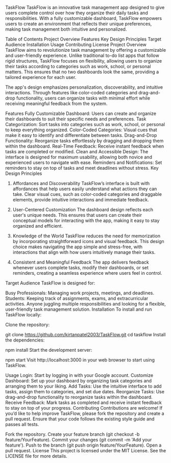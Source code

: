 TaskFlow
TaskFlow is an innovative task management app designed to give users complete control over how they organize their daily tasks and responsibilities. With a fully customizable dashboard, TaskFlow empowers users to create an environment that reflects their unique preferences, making task management both intuitive and personalized.

Table of Contents
Project Overview
Features
Key Design Principles
Target Audience
Installation
Usage
Contributing
License
Project Overview
TaskFlow aims to revolutionize task management by offering a customizable and user-friendly experience. Unlike traditional to-do list apps that follow rigid structures, TaskFlow focuses on flexibility, allowing users to organize their tasks according to categories such as work, school, or personal matters. This ensures that no two dashboards look the same, providing a tailored experience for each user.

The app's design emphasizes personalization, discoverability, and intuitive interactions. Through features like color-coded categories and drag-and-drop functionality, users can organize tasks with minimal effort while receiving meaningful feedback from the system.

Features
Fully Customizable Dashboard: Users can create and organize their dashboards to suit their specific needs and preferences.
Task Categorization: Sort tasks into categories such as work, school, or personal to keep everything organized.
Color-Coded Categories: Visual cues that make it easy to identify and differentiate between tasks.
Drag-and-Drop Functionality: Reorganize tasks effortlessly by dragging and dropping them within the dashboard.
Real-Time Feedback: Receive instant feedback when tasks are completed or modified.
Clean and Accessible Design: The interface is designed for maximum usability, allowing both novice and experienced users to navigate with ease.
Reminders and Notifications: Set reminders to stay on top of tasks and meet deadlines without stress.
Key Design Principles
1. Affordances and Discoverability
TaskFlow’s interface is built with affordances that help users easily understand what actions they can take. Clear visual cues, such as color-coded categories and draggable elements, provide intuitive interactions and immediate feedback.

2. User-Centered Customization
The dashboard design reflects each user's unique needs. This ensures that users can create their conceptual models for interacting with the app, making it easy to stay organized and efficient.

3. Knowledge of the World
TaskFlow reduces the need for memorization by incorporating straightforward icons and visual feedback. This design choice makes navigating the app simple and stress-free, with interactions that align with how users intuitively manage their tasks.

4. Consistent and Meaningful Feedback
The app delivers feedback whenever users complete tasks, modify their dashboards, or set reminders, creating a seamless experience where users feel in control.

Target Audience
TaskFlow is designed for:

Busy Professionals: Managing work projects, meetings, and deadlines.
Students: Keeping track of assignments, exams, and extracurricular activities.
Anyone juggling multiple responsibilities and looking for a flexible, user-friendly task management solution.
Installation
To install and run TaskFlow locally:

Clone the repository:

git clone https://github.com/kirtanpatel2003/TaskFlow.git
cd taskflow
Install the dependencies:

npm install
Start the development server:

npm start
Visit http://localhost:3000 in your web browser to start using TaskFlow.

Usage
Login: Start by logging in with your Google account.
Customize Dashboard: Set up your dashboard by organizing task categories and arranging them to your liking.
Add Tasks: Use the intuitive interface to add tasks, assign them to categories, and set due dates.
Reorganize Tasks: Use drag-and-drop functionality to reorganize tasks within the dashboard.
Receive Feedback: Mark tasks as completed and receive instant feedback to stay on top of your progress.
Contributing
Contributions are welcome! If you’d like to help improve TaskFlow, please fork the repository and create a pull request. Ensure that your code follows the existing style guide and passes all tests.

Fork the repository.
Create your feature branch (git checkout -b feature/YourFeature).
Commit your changes (git commit -m 'Add your feature').
Push to the branch (git push origin feature/YourFeature).
Open a pull request.
License
This project is licensed under the MIT License. See the LICENSE file for more details.

